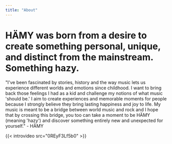 ```yaml
---
title: "About"
---
```



# HÄMY was born from a desire to create something personal, unique, and distinct from the mainstream. Something hazy.

"I've been fascinated by stories, history and the way music lets us experience different worlds and emotions since childhood.
I want to bring back those feelings I had as a kid and challenge my notions of what music 'should be.' I aim to create experiences and memorable moments for people because I strongly believe they bring lasting happiness and joy to life. My music is meant to be a bridge between world music and rock and I hope that by crossing this bridge, you too can take a moment to be HÄMY (meaning 'hazy') and discover something entirely new and unexpected for yourself." - HÄMY

{{< introvideo src="0REyF3Lf5b0" >}}
